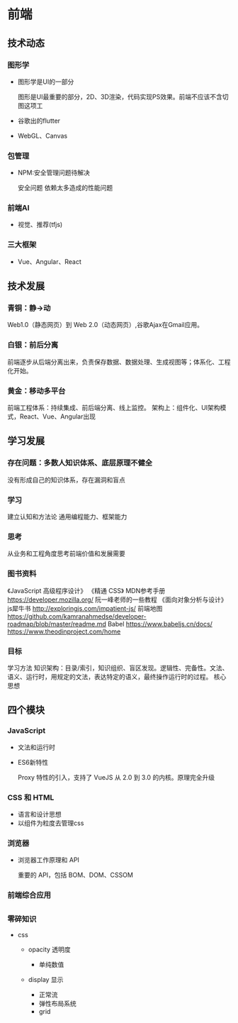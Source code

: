 # 前端

## 技术动态

### 图形学

- 图形学是UI的一部分

  图形是UI最重要的部分，2D、3D渲染，代码实现PS效果。前端不应该不含切图这项工

- 谷歌出的flutter
- WebGL、Canvas

### 包管理

- NPM:安全管理问题待解决

  安全问题
  依赖太多造成的性能问题

### 前端AI

- 视觉、推荐(tfjs)

### 三大框架

- Vue、Angular、React

## 技术发展

### 青铜：静->动

Web1.0（静态网页）到 Web 2.0（动态网页）,谷歌Ajax在Gmail应用。

### 白银：前后分离

前端逐步从后端分离出来，负责保存数据、数据处理、生成视图等；体系化、工程化开始。

### 黄金：移动多平台

前端工程体系：持续集成、前后端分离、线上监控。
架构上：组件化、UI架构模式，React、Vue、Angular出现

## 学习发展

### 存在问题：多数人知识体系、底层原理不健全

没有形成自己的知识体系，存在漏洞和盲点

### 学习

建立认知和方法论
通用编程能力、框架能力

### 思考

从业务和工程角度思考前端价值和发展需要

### 图书资料

《JavaScript 高级程序设计》
《精通 CSS》
MDN参考手册 https://developer.mozilla.org/
阮一峰老师的一些教程
《面向对象分析与设计》
js犀牛书 http://exploringjs.com/impatient-js/
前端地图 https://github.com/kamranahmedse/developer-roadmap/blob/master/readme.md
Babel https://www.babeljs.cn/docs/
https://www.theodinproject.com/home

### 目标

学习方法
知识架构：目录/索引，知识组织、盲区发现。逻辑性、完备性。文法、语义、运行时，用规定的文法，表达特定的语义，最终操作运行时的过程。
核心思想

## 四个模块

### JavaScript

- 文法和运行时
- ES6新特性

  Proxy 特性的引入，支持了 VueJS 从 2.0 到 3.0 的内核。原理完全升级

### CSS 和 HTML

- 语言和设计思想
- 以组件为粒度去管理css

### 浏览器

- 浏览器工作原理和 API

  重要的 API，包括 BOM、DOM、CSSOM

### 前端综合应用

## 

### 零碎知识

- css

	- opacity 透明度

		- 单纯数值

	- display 显示

		- 正常流
		- 弹性布局系统
		- grid

